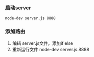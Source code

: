 ### 启动server

```git
node-dev server.js 8888
```

### 添加路由
1. 编辑 server.js文件，添加if else
2. 重新运行文件 node-dev server.js 8888

